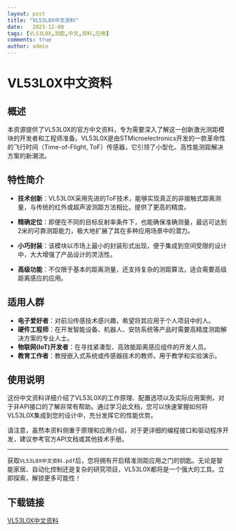 ```yaml
---
layout: post
title: "VL53L0X中文资料"
date:   2023-12-08
tags: [VL53L0X,测距,中文,资料,应用]
comments: true
author: admin
---
```

# VL53L0X中文资料

## 概述

本资源提供了VL53L0X的官方中文资料，专为需要深入了解这一创新激光测距模块的开发者和工程师准备。VL53L0X是由STMicroelectronics开发的一款革命性的飞行时间（Time-of-Flight, ToF）传感器，它引领了小型化、高性能测距解决方案的新潮流。

## 特性简介

- **技术创新**：VL53L0X采用先进的ToF技术，能够实现真正的非接触式距离测量，与传统的红外或超声波测距方法相比，提供了更高的精度。
  
- **精确定位**：即便在不同的目标反射率条件下，也能确保准确测量，最远可达到2米的可靠测距能力，极大地扩展了其在多种应用场景中的潜力。
  
- **小巧封装**：该模块以市场上最小的封装形式出现，便于集成到空间受限的设计中，大大增强了产品设计的灵活性。
  
- **高级功能**：不仅限于基本的距离测量，还支持复杂的测距算法，适合需要高级距离感应的应用。

## 适用人群

- **电子爱好者**：对前沿传感技术感兴趣，希望将其应用于个人项目中的人。
- **硬件工程师**：在开发智能设备、机器人、安防系统等产品时需要高精度测距解决方案的专业人士。
- **物联网(IoT)开发者**：在寻找紧凑型、高效能距离感应组件的开发人员。
- **教育工作者**：教授嵌入式系统或传感器技术的教师，用于教学和实验演示。

## 使用说明

这份中文资料详细介绍了VL53L0X的工作原理、配置选项以及实际应用案例，对于非API接口的了解非常有帮助。通过学习此文档，您可以快速掌握如何将VL53L0X集成到您的设计中，充分发挥它的性能优势。

请注意，虽然本资料侧重于原理和应用介绍，对于更详细的编程接口和驱动程序开发，建议参考官方API文档或其他技术手册。

---

获取`VL53L0X中文资料.pdf`后，您将拥有开启精准测距应用之门的钥匙。无论是智能家居、自动化控制还是复杂的研究项目，VL53L0X都将是一个强大的工具。立即探索，解锁更多可能性！

## 下载链接

[VL53L0X中文资料](https://pan.quark.cn/s/6e4d1609c84b)